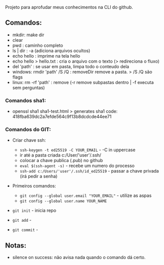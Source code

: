 Projeto para aprofudar meus conhecimentos na CLI do github.


## Comandos:
* mkdir: make dir
* clear
* pwd : caminho completo
* ls | dir : -a (adiciona arquivos ocultos)
* echo hello  : imprime na tela hello
* echo hello > hello.txt  : cria o arquivo com o texto (> redireciona o fluxo) 
* del 'path' : se usar em pasta, limpa todo o conteudo dela
* windows: rmdir 'path' /S /Q : removeDir remove a pasta. > /S /Q são flags
* linux: rm -rf 'path' : remove (-r remove subpastas dentro | -f executa sem perguntas)


### Comandos sha1:
* openssl sha1 sha1-test.html  > generates sha1 code: 418fba639dc2a7efde564c9f13b8dcdcde44ee71


### Comandos do GIT:
* Criar chave ssh:
  * ``ssh-keygen -t ed25519 -C YOUR_EMAIL`` - -C in uppercase
  * ir até a pasta criada c:/User/'user'/.ssh/
  * colocar a chave publica (.pub) no github
  * ``eval $(ssh-agent -s)`` - recebe um numero do processo
  * ``ssh-add c:/Users/'user'/.ssh/id_ed25519`` - passar a chave privada (irá pedir a senha)
* Primeiros comandos:
  * `git config --global user.email "YOUR_EMAIL"` - utilize as aspas
  * `git config --global user.name YOUR_NAME`

* `git init` - inicia repo
* `git add` - 
* `git commit` -

## Notas:
* silence on success: não avisa nada quando o comando dá certo.
